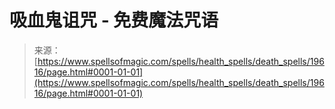 <!--yml

category: 未分类

date: 2024-06-12 19:01:46

-->

# 吸血鬼诅咒 - 免费魔法咒语

> 来源：[https://www.spellsofmagic.com/spells/health_spells/death_spells/19616/page.html#0001-01-01](https://www.spellsofmagic.com/spells/health_spells/death_spells/19616/page.html#0001-01-01)
